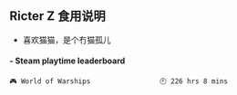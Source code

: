 ## Ricter Z 食用说明
- 喜欢猫猫，是个冇猫孤儿

<!-- steam-box start -->
#### - Steam playtime leaderboard
```text
🎮 World of Warships                 🕘 226 hrs 8 mins
```
<!-- Powered by https://github.com/YouEclipse/steam-box . -->
<!-- steam-box end -->
